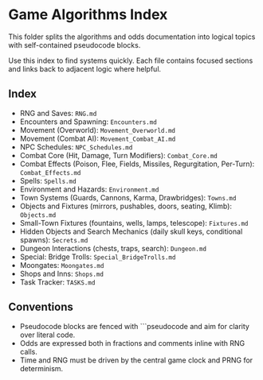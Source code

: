 # Game Algorithms Index

This folder splits the algorithms and odds documentation into logical topics with self-contained pseudocode blocks.

Use this index to find systems quickly. Each file contains focused sections and links back to adjacent logic where helpful.

## Index

- RNG and Saves: `RNG.md`
- Encounters and Spawning: `Encounters.md`
- Movement (Overworld): `Movement_Overworld.md`
- Movement (Combat AI): `Movement_Combat_AI.md`
- NPC Schedules: `NPC_Schedules.md`
- Combat Core (Hit, Damage, Turn Modifiers): `Combat_Core.md`
- Combat Effects (Poison, Flee, Fields, Missiles, Regurgitation, Per-Turn): `Combat_Effects.md`
- Spells: `Spells.md`
- Environment and Hazards: `Environment.md`
- Town Systems (Guards, Cannons, Karma, Drawbridges): `Towns.md`
- Objects and Fixtures (mirrors, pushables, doors, seating, Klimb): `Objects.md`
- Small-Town Fixtures (fountains, wells, lamps, telescope): `Fixtures.md`
- Hidden Objects and Search Mechanics (daily skull keys, conditional spawns): `Secrets.md`
- Dungeon Interactions (chests, traps, search): `Dungeon.md`
- Special: Bridge Trolls: `Special_BridgeTrolls.md`
- Moongates: `Moongates.md`
- Shops and Inns: `Shops.md`
- Task Tracker: `TASKS.md`

## Conventions

- Pseudocode blocks are fenced with ```pseudocode and aim for clarity over literal code.
- Odds are expressed both in fractions and comments inline with RNG calls.
- Time and RNG must be driven by the central game clock and PRNG for determinism.
